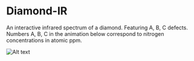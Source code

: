 # Diamond-IR
An interactive infrared spectrum of a diamond. Featuring A, B, C defects. 
Numbers A, B, C in the animation below correspond to nitrogen concentrations in atomic ppm.

![Alt text](Interact-diamond-IR.gif "Diamond IR")
